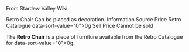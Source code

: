 From Stardew Valley Wiki

Retro Chair Can be placed as decoration. Information Source Price Retro Catalogue data-sort-value="0"&gt;0g Sell Price Cannot be sold

The **Retro Chair** is a piece of furniture available from the Retro Catalogue for data-sort-value="0"&gt;0g.